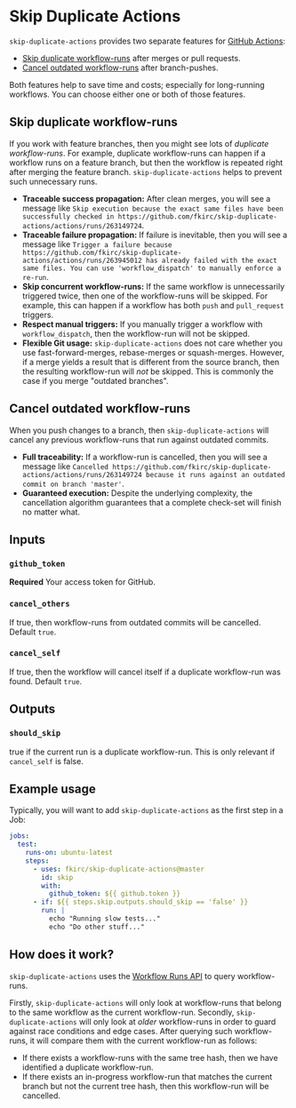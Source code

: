 # Skip Duplicate Actions

`skip-duplicate-actions` provides two separate features for [GitHub Actions](https://github.com/features/actions):

- [Skip duplicate workflow-runs](#skip-duplicate-workflow-runs) after merges or pull requests.
- [Cancel outdated workflow-runs](#cancel-outdated-workflow-runs) after branch-pushes.

Both features help to save time and costs; especially for long-running workflows.
You can choose either one or both of those features.

## Skip duplicate workflow-runs

If you work with feature branches, then you might see lots of _duplicate workflow-runs_.
For example, duplicate workflow-runs can happen if a workflow runs on a feature branch, but then the workflow is repeated right after merging the feature branch.
`skip-duplicate-actions` helps to prevent such unnecessary runs.

- **Traceable success propagation:** After clean merges, you will see a message like `Skip execution because the exact same files have been successfully checked in https://github.com/fkirc/skip-duplicate-actions/actions/runs/263149724`.
- **Traceable failure propagation:** If failure is inevitable, then you will see a message like `Trigger a failure because https://github.com/fkirc/skip-duplicate-actions/actions/runs/263945012 has already failed with the exact same files. You can use 'workflow_dispatch' to manually enforce a re-run`.
- **Skip concurrent workflow-runs:** If the same workflow is unnecessarily triggered twice, then one of the workflow-runs will be skipped.
  For example, this can happen if a workflow has both `push` and `pull_request` triggers.
- **Respect manual triggers:** If you manually trigger a workflow with `workflow_dispatch`, then the workflow-run will not be skipped.
- **Flexible Git usage:** `skip-duplicate-actions` does not care whether you use fast-forward-merges, rebase-merges or squash-merges.
  However, if a merge yields a result that is different from the source branch, then the resulting workflow-run will _not_ be skipped.
  This is commonly the case if you merge "outdated branches".
  
## Cancel outdated workflow-runs

When you push changes to a branch, then `skip-duplicate-actions` will cancel any previous workflow-runs that run against outdated commits.

- **Full traceability:** If a workflow-run is cancelled, then you will see a message like `Cancelled https://github.com/fkirc/skip-duplicate-actions/actions/runs/263149724 because it runs against an outdated commit on branch 'master'`.
- **Guaranteed execution:** Despite the underlying complexity, the cancellation algorithm guarantees that a complete check-set will finish no matter what.

## Inputs

### `github_token`

**Required** Your access token for GitHub.

### `cancel_others`

If true, then workflow-runs from outdated commits will be cancelled. Default `true`.

### `cancel_self`

If true, then the workflow will cancel itself if a duplicate workflow-run was found. Default `true`.

## Outputs

### `should_skip`

true if the current run is a duplicate workflow-run.
This is only relevant if `cancel_self` is false.

## Example usage

Typically, you will want to add `skip-duplicate-actions` as the first step in a Job:

```yml
jobs:
  test:
    runs-on: ubuntu-latest
    steps:
      - uses: fkirc/skip-duplicate-actions@master
        id: skip
        with:
          github_token: ${{ github.token }}
      - if: ${{ steps.skip.outputs.should_skip == 'false' }}
        run: |
          echo "Running slow tests..."
          echo "Do other stuff..."
```

## How does it work?

`skip-duplicate-actions` uses the [Workflow Runs API](https://docs.github.com/en/rest/reference/actions#workflow-runs) to query workflow-runs.

Firstly, `skip-duplicate-actions` will only look at workflow-runs that belong to the same workflow as the current workflow-run.
Secondly, `skip-duplicate-actions` will only look at _older_ workflow-runs in order to guard against race conditions and edge cases.
After querying such workflow-runs, it will compare them with the current workflow-run as follows:

- If there exists a workflow-runs with the same tree hash, then we have identified a duplicate workflow-run.
- If there exists an in-progress workflow-run that matches the current branch but not the current tree hash, then this workflow-run will be cancelled.
